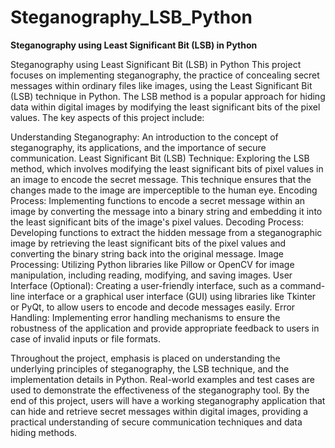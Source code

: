 # Steganography_LSB_Python
**Steganography using Least Significant Bit (LSB) in Python**

Steganography using Least Significant Bit (LSB) in Python
This project focuses on implementing steganography, the practice of concealing secret messages within ordinary files like images, using the Least Significant Bit (LSB) technique in Python. The LSB method is a popular approach for hiding data within digital images by modifying the least significant bits of the pixel values. The key aspects of this project include:

Understanding Steganography: An introduction to the concept of steganography, its applications, and the importance of secure communication.
    Least Significant Bit (LSB) Technique: Exploring the LSB method, which involves modifying the least significant bits of pixel values in an image to encode the secret message. This technique ensures that the changes made to the image are imperceptible to the human eye.
    Encoding Process: Implementing functions to encode a secret message within an image by converting the message into a binary string and embedding it into the least significant bits of the image's pixel values.
    Decoding Process: Developing functions to extract the hidden message from a steganographic image by retrieving the least significant bits of the pixel values and converting the binary string back into the original message.
    Image Processing: Utilizing Python libraries like Pillow or OpenCV for image manipulation, including reading, modifying, and saving images.
    User Interface (Optional): Creating a user-friendly interface, such as a command-line interface or a graphical user interface (GUI) using libraries like Tkinter or PyQt, to allow users to encode and decode messages easily.
    Error Handling: Implementing error handling mechanisms to ensure the robustness of the application and provide appropriate feedback to users in case of invalid inputs or file formats.

Throughout the project, emphasis is placed on understanding the underlying principles of steganography, the LSB technique, and the implementation details in Python. Real-world examples and test cases are used to demonstrate the effectiveness of the steganography tool. By the end of this project, users will have a working steganography application that can hide and retrieve secret messages within digital images, providing a practical understanding of secure communication techniques and data hiding methods.
